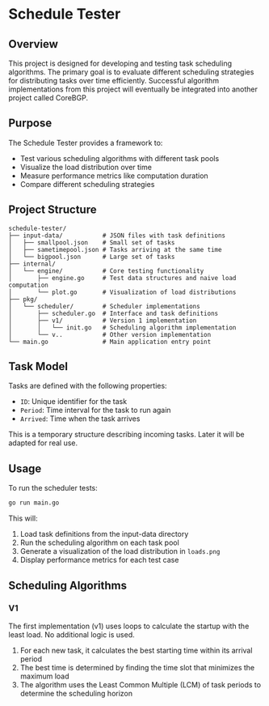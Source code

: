 # Schedule Tester

## Overview

This project is designed for developing and testing task scheduling algorithms. The primary goal is to evaluate
different scheduling strategies for distributing tasks over time efficiently. Successful algorithm implementations from
this project will eventually be integrated into another project called CoreBGP.

## Purpose

The Schedule Tester provides a framework to:

- Test various scheduling algorithms with different task pools
- Visualize the load distribution over time
- Measure performance metrics like computation duration
- Compare different scheduling strategies

## Project Structure

```
schedule-tester/
├── input-data/           # JSON files with task definitions
│   ├── smallpool.json    # Small set of tasks
│   ├── sametimepool.json # Tasks arriving at the same time
│   └── bigpool.json      # Large set of tasks
├── internal/
│   └── engine/           # Core testing functionality
│       ├── engine.go     # Test data structures and naive load computation
│       └── plot.go       # Visualization of load distributions
├── pkg/
│   └── scheduler/        # Scheduler implementations
│       ├── scheduler.go  # Interface and task definitions
│       ├── v1/           # Version 1 implementation
│       │   └── init.go   # Scheduling algorithm implementation
│       └── v..           # Other version implementation
└── main.go               # Main application entry point
```

## Task Model

Tasks are defined with the following properties:

- `ID`: Unique identifier for the task
- `Period`: Time interval for the task to run again
- `Arrived`: Time when the task arrives

This is a temporary structure describing incoming tasks. Later it will be adapted for real use.

## Usage

To run the scheduler tests:

```bash
go run main.go
```

This will:

1. Load task definitions from the input-data directory
2. Run the scheduling algorithm on each task pool
3. Generate a visualization of the load distribution in `loads.png`
4. Display performance metrics for each test case

## Scheduling Algorithms

### V1

The first implementation (v1) uses loops to calculate the startup with the least load. No additional logic is used.

1. For each new task, it calculates the best starting time within its arrival period
2. The best time is determined by finding the time slot that minimizes the maximum load
3. The algorithm uses the Least Common Multiple (LCM) of task periods to determine the scheduling horizon
